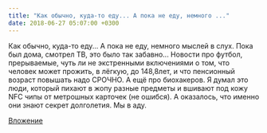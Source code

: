 ```yaml
---
title: "Как обычно, куда-то еду... А пока не еду, немного ..."
date: 2018-06-27 05:07:00 +0300
---
```


Как обычно, куда-то еду... А пока не еду, немного мыслей в слух. Пока был дома, смотрел ТВ, это было так забавно... Новости про футбол, прерываемые, чуть ли не экстренными включениями о том, что человек может прожить, в лёгкую, до 148,8лет, и что пенсионный возраст повышать надо СРОЧНО. А ещё про биохакеров. Я думал это люди, который пихают в жопу разные предметы и вшивают под кожу NFC чипы от метрошных карточек (не ошибся). А оказалось, что именно они знают секрет долголетия.
Мы в аду.

[Вложение](/assets/vk_photos/1/Ob1JqFkMlfU.jpg)
